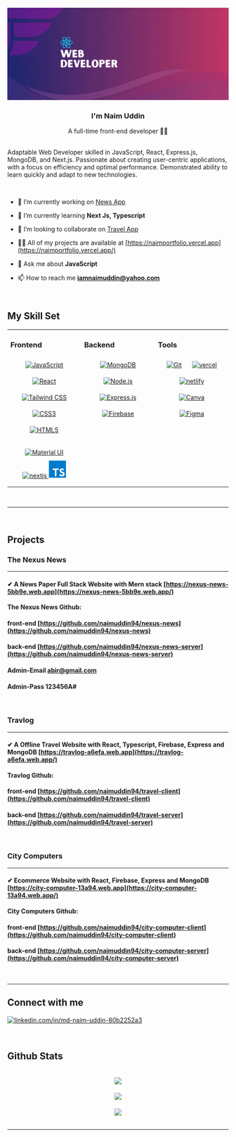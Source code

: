 ![cover photo](https://github.com/naimuddin94/naimuddin94/blob/main/images/github_one.gif)

### <div align="center">I'm Naim Uddin </div>

<div align="center"> A full-time front-end developer 👨‍💻</div>

<br/>  
  
Adaptable Web Developer skilled in JavaScript,
React, Express.js, MongoDB, and Next.js.
Passionate about creating user-centric
applications, with a focus on efficiency and
optimal performance. Demonstrated ability to
learn quickly and adapt to new technologies. 
  
<br/>

- 🔭 I’m currently working on [News App](https://nexus-news-5bb9e.web.app)

- 🌱 I’m currently learning **Next Js, Typescript**

- 👯 I’m looking to collaborate on [Travel App](https://travlog-a6efa.web.app/)

- 👨‍💻 All of my projects are available at [https://naimportfolio.vercel.app](https://naimportfolio.vercel.app/)

- 💬 Ask me about **JavaScript**

- 📫 How to reach me **iamnaimuddin@yahoo.com**

<br/>

## My Skill Set

<table><tr><td valign="top" width="33%">

### Frontend

<div align="center"> 
<a href="https://www.javascript.com/" target="_blank"><img style="margin: 10px" src="https://profilinator.rishav.dev/skills-assets/javascript-original.svg" alt="JavaScript" height="50" /></a> 
<a href="https://reactjs.org/" target="_blank"><img style="margin: 10px" src="https://profilinator.rishav.dev/skills-assets/react-original-wordmark.svg" alt="React" height="50" /></a>  
<a href="https://www.tailwindcss.com/" target="_blank"><img style="margin: 10px" src="https://profilinator.rishav.dev/skills-assets/tailwindcss.svg" alt="Tailwind CSS" height="50" /></a>
<a href="https://www.w3schools.com/css/" target="_blank"><img style="margin: 10px" src="https://profilinator.rishav.dev/skills-assets/css3-original-wordmark.svg" alt="CSS3" height="50" /></a>  
<a href="https://en.wikipedia.org/wiki/HTML5" target="_blank"><img style="margin: 10px" src="https://profilinator.rishav.dev/skills-assets/html5-original-wordmark.svg" alt="HTML5" height="50" /></a>

<a href="https://mui.com/" target="_blank"><img style="margin: 10px" src="https://profilinator.rishav.dev/skills-assets/mui.png" alt="Material UI" height="50" /></a>
<a href="https://nextjs.org/" target="_blank" rel="noreferrer"> <img src="https://cdn.worldvectorlogo.com/logos/nextjs-2.svg" alt="nextjs" width="40" height="40"/> </a> <a href="https://www.typescriptlang.org/" target="_blank" rel="noreferrer"> <img src="https://raw.githubusercontent.com/devicons/devicon/master/icons/typescript/typescript-original.svg" alt="typescript" width="40" height="40"/> </a>

</div>

</td><td valign="top" width="33%">

### Backend

<div align="center">  
<a href="https://www.mongodb.com/" target="_blank"><img style="margin: 10px" src="https://profilinator.rishav.dev/skills-assets/mongodb-original-wordmark.svg" alt="MongoDB" height="50" /></a>  
<a href="https://nodejs.org/" target="_blank"><img style="margin: 10px" src="https://profilinator.rishav.dev/skills-assets/nodejs-original-wordmark.svg" alt="Node.js" height="50" /></a>  
<a href="https://expressjs.com/" target="_blank"><img style="margin: 10px" src="https://profilinator.rishav.dev/skills-assets/express-original-wordmark.svg" alt="Express.js" height="50" /></a>  
<a href="https://firebase.google.com/" target="_blank"><img style="margin: 10px" src="https://profilinator.rishav.dev/skills-assets/firebase.png" alt="Firebase" height="50" /></a>  
</div>

</td><td valign="top" width="33%">

### Tools

<div align="center">  
<a href="https://github.com/" target="_blank"><img style="margin: 10px" src="https://profilinator.rishav.dev/skills-assets/git-scm-icon.svg" alt="Git" height="50" /></a>
<a href="https://vercel.com/" target="_blank"><img style="margin: 10px" src="https://cdn.worldvectorlogo.com/logos/vercel.svg" alt="vercel" height="50" /></a>
<a href="https://netlify.app/" target="_blank"><img style="margin: 10px" src="https://cdn.icon-icons.com/icons2/2699/PNG/512/netlify_logo_icon_169924.png" alt="netlify" height="50" /></a>
<a href="https://canva.com/" target="_blank"><img style="margin: 10px" src="https://upload.wikimedia.org/wikipedia/commons/thumb/0/08/Canva_icon_2021.svg/900px-Canva_icon_2021.svg.png?20220821125247" alt="Canva" height="50" /></a>  
<a href="https://www.figma.com/" target="_blank"><img style="margin: 10px" src="https://profilinator.rishav.dev/skills-assets/figma-icon.svg" alt="Figma" height="50" /></a>  
</div>

</td></tr></table>

<br/>
<hr/>
<br/>

## Projects

### The Nexus News

<hr/>

#### ✔ A News Paper Full Stack Website with Mern stack [https://nexus-news-5bb9e.web.app](https://nexus-news-5bb9e.web.app/)

**The Nexus News Github:**

#### front-end [https://github.com/naimuddin94/nexus-news](https://github.com/naimuddin94/nexus-news)

#### back-end [https://github.com/naimuddin94/nexus-news-server](https://github.com/naimuddin94/nexus-news-server)

#### Admin-Email abir@gmail.com

#### Admin-Pass 123456A#

<br/>

### Travlog

<hr/>

#### ✔ A Offline Travel Website with React, Typescript, Firebase, Express and MongoDB [https://travlog-a6efa.web.app](https://travlog-a6efa.web.app/)

**Travlog Github:**

#### front-end [https://github.com/naimuddin94/travel-client](https://github.com/naimuddin94/travel-client)

#### back-end [https://github.com/naimuddin94/travel-server](https://github.com/naimuddin94/travel-server)

<br/>

### City Computers

<hr/>

#### ✔ Ecommerce Website with React, Firebase, Express and MongoDB [https://city-computer-13a94.web.app](https://city-computer-13a94.web.app/)

**City Computers Github:**

#### front-end [https://github.com/naimuddin94/city-computer-client](https://github.com/naimuddin94/city-computer-client)

#### back-end [https://github.com/naimuddin94/city-computer-server](https://github.com/naimuddin94/city-computer-server)

<br/>

<hr/>

## Connect with me

<p align="left">
<a href="https://linkedin.com/in/linkedin.com/in/md-naim-uddin-80b2252a3" target="blank"><img align="center" src="https://raw.githubusercontent.com/rahuldkjain/github-profile-readme-generator/master/src/images/icons/Social/linked-in-alt.svg" alt="linkedin.com/in/md-naim-uddin-80b2252a3" height="30" width="40" /></a>
</p>

<br/>

## Github Stats

<br/>

<div align="center"><img src="https://github-readme-stats.vercel.app/api/top-langs/?username=naimuddin94&theme=jolly&show_icons=true&hide_border=true&layout=compact" align="center" /></div>

<br/>

<div align="center"><img src="https://github-readme-stats.vercel.app/api?username=naimuddin94&theme=jolly&show_icons=true&hide_border=true&count_private=true" align="center" /></div>

<br/>
<div align="center"><img src="https://github-readme-streak-stats.herokuapp.com/?user=naimuddin94&theme=jolly&hide_border=true" align="center" /></div>

<br/>

<hr/>
<br/>
